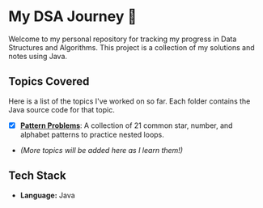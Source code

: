 # My DSA Journey 🚀

Welcome to my personal repository for tracking my progress in Data Structures and Algorithms. This project is a collection of my solutions and notes using Java.

## Topics Covered

Here is a list of the topics I've worked on so far. Each folder contains the Java source code for that topic.

* [x] **[Pattern Problems](./patternproblems)**: A collection of 21 common star, number, and alphabet patterns to practice nested loops.
* *(More topics will be added here as I learn them!)*

## Tech Stack

* **Language:** Java
